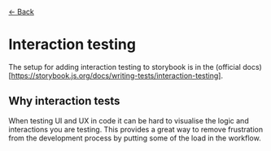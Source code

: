 [<- Back](../docs.md)
# Interaction testing

The setup for adding interaction testing to storybook is in the (official docs)[https://storybook.js.org/docs/writing-tests/interaction-testing].

## Why interaction tests

When testing UI and UX in code it can be hard to visualise the logic and interactions you are testing. This provides a great way to remove frustration from the development process by putting some of the load in the workflow.
